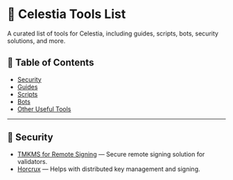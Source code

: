 # 📌 Celestia Tools List  

A curated list of tools for Celestia, including guides, scripts, bots, security solutions, and more.  

## 🚀 Table of Contents  
- [Security](#security)  
- [Guides](#guides)  
- [Scripts](#scripts)  
- [Bots](#bots)  
- [Other Useful Tools](#other-tools)  

---

## 🔐 <a name="security"></a> Security  
- [TMKMS for Remote Signing](https://services.validexis.com/validator-security-our-approach-and-protection-measures/tmkms-for-remote-signing) — Secure remote signing solution for validators.  
- [Horcrux](https://services.validexis.com/validator-security-our-approach-and-protection-measures/horcrux) — Helps with distributed key management and signing.  
